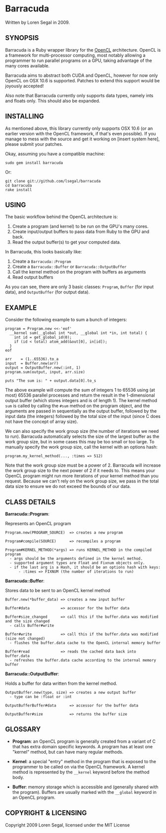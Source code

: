 Barracuda
=========

Written by Loren Segal in 2009.

SYNOPSIS
--------

Barracuda is a Ruby wrapper library for the [OpenCL][1] architecture. OpenCL is a
framework for multi-processor computing, most notably allowing a programmer
to run parallel programs on a GPU, taking advantage of the many cores
available.

Barracuda aims to abstract both CUDA and OpenCL, however for now only OpenCL
on OSX 10.6 is supported. Patches to extend this support would be joyously
accepted!

Also note that Barracuda currently only supports data types, namely ints and
floats only. This should also be expanded.

INSTALLING
----------

As mentioned above, this library currently only supports OSX 10.6 (or an earlier
version with the OpenCL framework, if that's even possible). If you manage to
mess with the source and get it working on [insert system here], please submit
your patches.

Okay, assuming you have a compatible machine:

    sudo gem install barracuda
    
Or:

    git clone git://github.com/lsegal/barracuda
    cd barracuda
    rake install
    
USING
-----

The basic workflow behind the OpenCL architecture is:

1. Create a program (and kernel) to be run on the GPU's many cores.
2. Create input/output buffers to pass data from Ruby to the GPU and back.
3. Read the output buffer(s) to get your computed data.

In Barracuda, this looks basically like:

1. Create a `Barracuda::Program`
2. Create a `Barracuda::Buffer` or `Barracuda::OutputBuffer`
2. Call the kernel method on the program with buffers as arguments
3. Read output buffers

As you can see, there are only 3 basic classes: `Program`, `Buffer` (for input
data), and `OutputBuffer` (for output data).

EXAMPLE
-------

Consider the following example to sum a bunch of integers:

    program = Program.new <<-'eof'
      __kernel sum(__global int *out, __global int *in, int total) {
        int id = get_global_id(0);
        if (id < total) atom_add(&out[0], in[id]); 
      }
    eof
    
    arr    = (1..65536).to_a
    input  = Buffer.new(arr)
    output = OutputBuffer.new(:int, 1)
    program.sum(output, input, arr.size)
    
    puts "The sum is: " + output.data[0].to_s
    
The above example will compute the sum of integers 1 to 65536 using (at most)
65536 parallel processes and return the result in the 1-dimensional output
buffer (which stores integers and is of length 1). The kernel method `sum` 
is called by calling the `#sum` method on the program object, and the 
arguments are passed in sequentially as the output buffer, followed by the
input data (the integers) followed by the total size of the input (since C
does not have the concept of array size).

We can also specify the work group size (the number of iterations we need
to run). Barracuda automatically selects the size of the largest buffer as 
the work group size, but in some cases this may be too small or too large. To
manually specify the work group size, call the kernel with an options hash:

    program.my_kernel_method(..., :times => 512)
    
Note that the work group size must be a power of 2. Barracuda will increase
the work group size to the next power of 2 if it needs to. This means your
OpenCL program might run more iterations of your kernel method than you 
request. Because we can't rely on the work group size, we pass in the total 
data size to ensure we do not exceed the bounds of our data.

CLASS DETAILS
-------------

**Barracuda::Program**:

Represents an OpenCL program
    
    Program.new(PROGRAM_SOURCE)  => creates a new program

    Program#compile(SOURCE)      => recompiles a program

    Program#KERNEL_METHOD(*args) => runs KERNEL_METHOD in the compiled program
      - args should be the arguments defined in the kernel method.
      - supported argument types are Float and Fixnum objects only.
      - if the last arg is a Hash, it should be an options hash with keys:
          - :times => FIXNUM (the number of iterations to run)

**Barracuda::Buffer**:

Stores data to be sent to an OpenCL kernel method
    
    Buffer.new(*buffer_data) => creates a new input buffer
  
    Buffer#data              => accessor for the buffer data
  
    Buffer#size_changed      => call this if the buffer.data was modified and the size changed
      - calls Buffer#write
  
    Buffer#write             => call this if the buffer.data was modified (size not changed)
      - flushes the buffer.data cache to the OpenCL internal memory buffer
  
    Buffer#read              => reads the cached data back into buffer.data
      - refreshes the buffer.data cache according to the internal memory buffer
    
**Barracuda::OutputBuffer**:

Holds a buffer for data written from the kernel method.
    
    OutputBuffer.new(type, size) => creates a new output buffer
      - type can be :float or :int
    
    OutputBufferBuffer#data      => accessor for the buffer data

    OutputBuffer#size            => returns the buffer size

GLOSSARY
--------

* **Program**: an OpenCL program is generally created from a variant of C that
  has extra domain specific keywords. A program has at least one "kernel" 
  method, but can have many regular methods.

* **Kernel**: a special "entry" method in the program that is exposed to the 
  programmer to be called on via the OpenCL framework. A kernel method is 
  represented by the `__kernel` keyword before the method body.

* **Buffer**: memory storage which is accessible and (generally shared with the 
  program). Buffers are usually marked with the `__global` keyword in an 
  OpenCL program.

COPYRIGHT & LICENSING
---------------------

Copyright 2009 Loren Segal, licensed under the MIT License

[1]: http://en.wikipedia.ca/wiki/OpenCL "OpenCL"